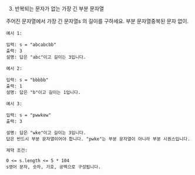 3. 반복되는 문자가 없는 가장 긴 부분 문자열

주어진 문자열에서 가장 긴 문자열s 의 길이를 구하세요. 부분 문자열중복된 문자 없이.


```
예시 1:

입력: s = "abcabcbb"
출력: 3
설명: 답은 "abc"이고 길이는 3입니다.
```

```
예시 2:

입력: s = "bbbbb"
출력: 1
설명: 답은 "b"이고 길이는 1입니다.
```
```
예시 3:

입력: s = "pwwkew"
출력: 3
```

```
설명: 답은 "wke"이고 길이는 3입니다.
답은 반드시 부분 문자열이어야 합니다. "pwke"는 부분 문자열이 아니라 부분 시퀀스입니다.
```

```
제약 조건:

0 <= s.length <= 5 * 104
s영어 문자, 숫자, 기호, 공백으로 구성됩니다.
```